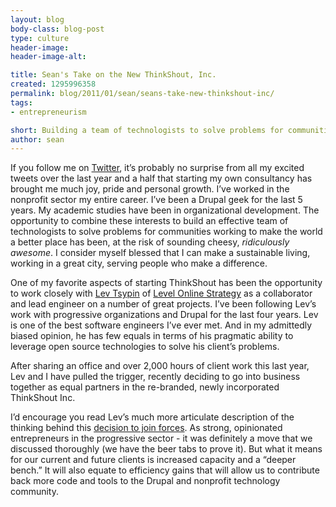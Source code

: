 ```yaml
---
layout: blog
body-class: blog-post
type: culture
header-image:
header-image-alt:

title: Sean's Take on the New ThinkShout, Inc.
created: 1295996358
permalink: blog/2011/01/sean/seans-take-new-thinkshout-inc/
tags:
- entrepreneurism

short: Building a team of technologists to solve problems for communities working to make the world a better place.
author: sean
---
```

<p>If you follow me on <a href="http://twitter.com/sean_larkin" target="_blank">Twitter</a>, it’s probably no surprise from all my excited tweets over the last year and a half that starting my own consultancy has brought me much joy, pride and personal growth. I’ve worked in the nonprofit sector my entire career. I’ve been a Drupal geek for the last 5 years. My academic studies have been in organizational development. The opportunity to combine these interests to build an effective team of technologists to solve problems for communities working to make the world a better place has been, at the risk of sounding cheesy, <i>ridiculously awesome</i>. I consider myself blessed that I can make a sustainable living, working in a great city, serving people who make a difference.
</p>
<p>One of my favorite aspects of starting ThinkShout has been the opportunity to work closely with <a href="http://twitter.com/levelos" target="_blank">Lev Tsypin</a> of <a href="http://levelos.com" target="_blank">Level Online Strategy</a> as a collaborator and lead engineer on a number of great projects. I’ve been following Lev’s work with progressive organizations and Drupal for the last four years. Lev is one of the best software engineers I’ve ever met. And in my admittedly biased opinion, he has few equals in terms of his pragmatic ability to leverage open source technologies to solve his client’s problems.
</p>
<p>
After sharing an office and over 2,000 hours of client work this last year, Lev and I have pulled the trigger, recently deciding to go into business together as equal partners in the re-branded, newly incorporated ThinkShout Inc.
</p>
<p>
I’d encourage you read Lev’s much more articulate description of the thinking behind this <a href="{{ site.baseurl }}/blog/2011/01/lev/levs-take-new-thinkshout-inc">decision to join forces</a>. As strong, opinionated entrepreneurs in the progressive sector - it was definitely a move that we discussed thoroughly (we have the beer tabs to prove it). But what it means for our current and future clients is increased capacity and a “deeper bench.” It will also equate to efficiency gains that will allow us to contribute back more code and tools to the Drupal and nonprofit technology community.
</p>
